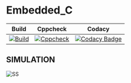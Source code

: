 # Embedded_C

|Build|Cppcheck|Codacy|
|:--:|:--:|:--:|
|[![Build](https://github.com/Rahul-S-Iyer/Embedded_C/actions/workflows/Build.yml/badge.svg)](https://github.com/Rahul-S-Iyer/Embedded_C/actions/workflows/Build.yml)|[![Cppcheck](https://github.com/Rahul-S-Iyer/Embedded_C/actions/workflows/Cppcheck.yml/badge.svg)](https://github.com/Rahul-S-Iyer/Embedded_C/actions/workflows/Cppcheck.yml)|[![Codacy Badge](https://app.codacy.com/project/badge/Grade/0cc968432cee4cc49c80a91f6ebd4945)](https://www.codacy.com/gh/Rahul-S-Iyer/Embedded_C/dashboard?utm_source=github.com&amp;utm_medium=referral&amp;utm_content=Rahul-S-Iyer/Embedded_C&amp;utm_campaign=Badge_Grade)|

## SIMULATION
![SS]()
